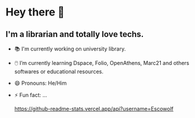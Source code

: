 # Hey there :wave:

## I'm a librarian and totally love techs.

- :books: I'm currently working on university library.

- :computer_mouse:  I’m currently learning Dspace, Folio, OpenAthens, Marc21 and others softwares or educational resources.

- 😄 Pronouns: He/Him

- ⚡ Fun fact: ...

  https://github-readme-stats.vercel.app/api?username=Escowolf
